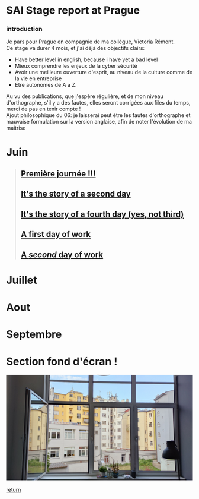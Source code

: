 # SAI Stage report at Prague
### introduction
Je pars pour Prague en compagnie de ma collègue, Victoria Rémont.  
Ce stage va durer 4 mois, et j'ai déjà des objectifs clairs: 
- Have better level in english, because i have yet a bad level 
- Mieux comprendre les enjeux de la cyber sécurité
- Avoir une meilleure ouverture d'esprit, au niveau de la culture comme de la vie en entreprise
- Etre autonomes de A a Z.

Au vu des publications, que j'espère régulière, et de mon niveau d'orthographe, s'il y a des fautes, elles seront corrigées aux files du temps, merci de pas en tenir compte !  
Ajout philosophique du 06: je laisserai peut être les fautes d'orthographe et mauvaise formulation sur la version anglaise, afin de noter l'évolution de ma maitrise  

# Juin
>## [Première journée !!!](june/03.md)
>## [It's the story of a second day](june/04.md)  
>## [It's the story of a fourth day (yes, not third)](june/06.md)  
>## [A first day of work](june/07.md)  
>## [A *second* day of work](june/08.md)   
# Juillet
# Aout
# Septembre


# Section fond d'écran !
<img src="../images/back.jpg" alt="big window of appartment" width="700">   
  
[return](../README.md)